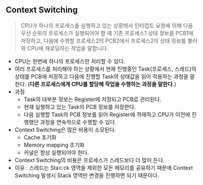 ## Context Switching

> CPU가
하나의 프로세스를 실행하고 있는 상황에서 인터럽트 요청에 의해 다음 우선 순위의 프로세스가 실행되어야 할 때 기존 프로세스1
상태 정보를 PCB1에 저장하고, 다음에 수행할 프로세스2의 PCB2에서 프로세스2의 상태 정보를 불러와 CPU에 재로딩하는
작업을 말합니다.


- CPU는 한번에 하나의 프로세스만 처리할 수 있다.
- 여러 프로세스를 처리해야 하는 상황에서 현재 진행중인 Task(프로세스, 스레드)의 상태를 PCB에 저장하고 다음에 진행할 Task의 상태값을 읽어 적용하는 과정을 말한다. (**다른 프로세스에게 CPU를 할당해 작업을 수행하는 과정을 말한다.**)
- 과정
    - Task의 대부분 정보는 Register에 저장되고 PCB로 관리된다.
    - 현재 실행하고 있는 Task의 PCB 정보를 저장한다.
    - 다음 실행할 Task의 PCB 정보를 읽어 Register에 적재하고 CPU가 이전에 진행했던 과정을 연속적으로 수행할 수 있다.
- Context Switching은 많은 비용이 소모된다.
    - Cache 초기화
    - Memory mapping 초기화
    - 커널은 항상 실행되어야 한다.
- Context Switching의 비용은 프로세스가 스레드보다 더 많이 든다.
- 이유 : 스레드는 Staㄷck 영역을 제외한 모든 메모리를 공유하기 때문에 Context Switching 발생시 Stack 영역만 변경을 진행하면 되기 때문이다.


